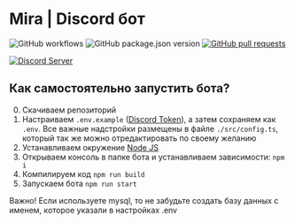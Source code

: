 # Mira | Discord бот

<p>
<img src="https://github.com/NyafiRawr/Mira/workflows/Default%20workflow/badge.svg" alt="GitHub workflows" />
<img src="https://img.shields.io/github/package-json/v/NyafiRawr/Mira" alt="GitHub package.json version" />
<a href="https://github.com/NyafiRawr/Mira/pulls"><img src="https://img.shields.io/github/issues-pr/NyafiRawr/Mira" alt="GitHub pull requests" /></a>
<p/><p>
<a href="https://discord.gg/dYmrSZa"><img src="https://img.shields.io/discord/736861365850865784"alt="Discord Server" /></a>
<p/>

## Как самостоятельно запустить бота?

0. Скачиваем репозиторий
1. Настраиваем `.env.example` ([Discord Token](https://discordjs.guide/preparations/setting-up-a-bot-application.html#creating-your-bot)), а затем сохраняем как `.env`. Все важные надстройки размещены в файле `./src/config.ts`, который так же можно отредактировать по своему желанию
2. Устанавливаем окружение [Node JS](https://nodejs.org/ru/download/)
3. Открываем консоль в папке бота и устанавливаем зависимости: `npm i`
4. Компилируем код `npm run build`
5. Запускаем бота `npm run start`

Важно! Если используете mysql, то не забудьте создать базу данных с именем, которое указали в настройках .env